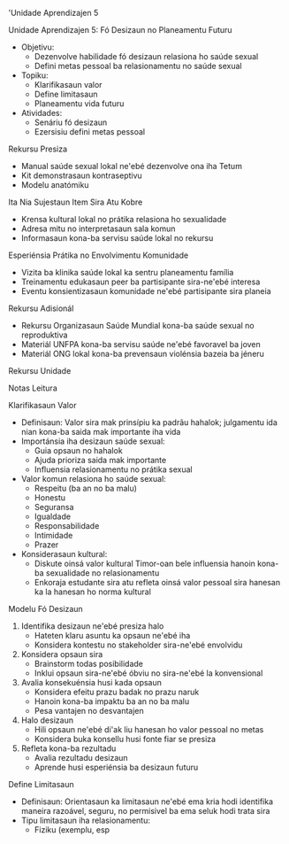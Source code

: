 'Unidade Aprendizajen 5

Unidade Aprendizajen 5: Fó Desizaun no Planeamentu Futuru
- Objetivu:
  * Dezenvolve habilidade fó desizaun relasiona ho saúde sexual
  * Defini metas pessoal ba relasionamentu no saúde sexual
- Topiku:
  * Klarifikasaun valor
  * Define limitasaun
  * Planeamentu vida futuru
- Atividades:
  * Senáriu fó desizaun
  * Ezersisiu defini metas pessoal

Rekursu Presiza

- Manual saúde sexual lokal ne'ebé dezenvolve ona iha Tetum
- Kit demonstrasaun kontraseptivu
- Modelu anatómiku

Ita Nia Sujestaun Item Sira Atu Kobre

- Krensa kultural lokal no prátika relasiona ho sexualidade
- Adresa mitu no interpretasaun sala komun
- Informasaun kona-ba servisu saúde lokal no rekursu

Esperiénsia Prátika no Envolvimentu Komunidade

- Vizita ba klinika saúde lokal ka sentru planeamentu família
- Treinamentu edukasaun peer ba partisipante sira-ne'ebé interesa
- Eventu konsientizasaun komunidade ne'ebé partisipante sira planeia

Rekursu Adisionál

- Rekursu Organizasaun Saúde Mundial kona-ba saúde sexual no reproduktiva
- Materiál UNFPA kona-ba servisu saúde ne'ebé favoravel ba joven
- Materiál ONG lokal kona-ba prevensaun violénsia bazeia ba jéneru

Rekursu Unidade

Notas Leitura

Klarifikasaun Valor

- Definisaun: Valor sira mak prinsípiu ka padrãu hahalok; julgamentu ida nian kona-ba saida mak importante iha vida
- Importánsia iha desizaun saúde sexual:
  - Guia opsaun no hahalok
  - Ajuda prioriza saida mak importante
  - Influensia relasionamentu no prátika sexual
- Valor komun relasiona ho saúde sexual:
  - Respeitu (ba an no ba malu)
  - Honestu
  - Seguransa
  - Igualdade
  - Responsabilidade
  - Intimidade
  - Prazer
- Konsiderasaun kultural:
  - Diskute oinsá valor kultural Timor-oan bele influensia hanoin kona-ba sexualidade no relasionamentu
  - Enkoraja estudante sira atu refleta oinsá valor pessoal sira hanesan ka la hanesan ho norma kultural

Modelu Fó Desizaun

1. Identifika desizaun ne'ebé presiza halo
   - Hateten klaru asuntu ka opsaun ne'ebé iha
   - Konsidera kontestu no stakeholder sira-ne'ebé envolvidu
2. Konsidera opsaun sira
   - Brainstorm todas posibilidade
   - Inklui opsaun sira-ne'ebé óbviu no sira-ne'ebé la konvensional
3. Avalia konsekuénsia husi kada opsaun
   - Konsidera efeitu prazu badak no prazu naruk
   - Hanoin kona-ba impaktu ba an no ba malu
   - Pesa vantajen no desvantajen
4. Halo desizaun
   - Hili opsaun ne'ebé di'ak liu hanesan ho valor pessoal no metas
   - Konsidera buka konsellu husi fonte fiar se presiza
5. Refleta kona-ba rezultadu
   - Avalia rezultadu desizaun
   - Aprende husi esperiénsia ba desizaun futuru

Define Limitasaun

- Definisaun: Orientasaun ka limitasaun ne'ebé ema kria hodi identifika maneira razoável, seguru, no permisivel ba ema seluk hodi trata sira
- Tipu limitasaun iha relasionamentu:
  - Fiziku (exemplu, esp